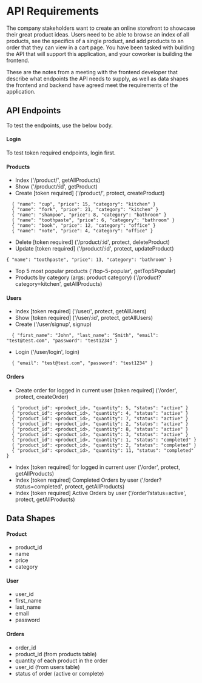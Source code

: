 # API Requirements

The company stakeholders want to create an online storefront to showcase their great product ideas. Users need to be able to browse an index of all products, see the specifics of a single product, and add products to an order that they can view in a cart page. You have been tasked with building the API that will support this application, and your coworker is building the frontend.

These are the notes from a meeting with the frontend developer that describe what endpoints the API needs to supply, as well as data shapes the frontend and backend have agreed meet the requirements of the application.

## API Endpoints

To test the endpoints, use the below body.

#### Login

To test token required endpoints, login first.

#### Products

- Index ('/product/', getAllProducts)
- Show ('/product/:id', getProduct)
- Create [token required] ('/product/', protect, createProduct)

```
  { "name": "cup", "price": 15, "category": "kitchen" }
  { "name": "fork", "price": 21, "category": "kitchen" }
  { "name": "shampoo", "price": 8, "category": "bathroom" }
  { "name": "toothpaste", "price": 6, "category": "bathroom" }
  { "name": "book", "price": 12, "category": "office" }
  { "name": "note", "price": 4, "category": "office" }
```

- Delete [token required] ('/product/:id', protect, deleteProduct)
- Update [token required] ('/product/:id', protect, updateProduct)

```
{ "name": "toothpaste", "price": 13, "category": "bathroom" }
```

- Top 5 most popular products ('/top-5-popular', getTop5Popular)
- Products by category (args: product category) ('/product?category=kitchen', getAllProducts)

#### Users

- Index [token required] ('/user/', protect, getAllUsers)
- Show [token required] ('/user/:id', protect, getAllUsers)
- Create ('/user/signup', signup)

```
  { "first_name": "John", "last_name": "Smith", "email": "test@test.com", "password": "test1234" }
```

- Login ('/user/login', login)

```
  { "email": "test@test.com", "password": "test1234" }
```

#### Orders

- Create order for logged in current user [token required] ('/order', protect, createOrder)

```
  { "product_id": <product_id>, "quantity": 5, "status": "active" }
  { "product_id": <product_id>, "quantity": 4, "status": "active" }
  { "product_id": <product_id>, "quantity": 7, "status": "active" }
  { "product_id": <product_id>, "quantity": 2, "status": "active" }
  { "product_id": <product_id>, "quantity": 8, "status": "active" }
  { "product_id": <product_id>, "quantity": 3, "status": "active" }
  { "product_id": <product_id>, "quantity": 1, "status": "completed" }
  { "product_id": <product_id>, "quantity": 2, "status": "completed" }
  { "product_id": <product_id>, "quantity": 11, "status": "completed" }
```

- Index [token required] for logged in current user ('/order', protect, getAllProducts)
- Index [token required] Completed Orders by user ('/order?status=completed', protect, getAllProducts)
- Index [token required] Active Orders by user ('/order?status=active', protect, getAllProducts)

## Data Shapes

#### Product

- product_id
- name
- price
- category

#### User

- user_id
- first_name
- last_name
- email
- password

#### Orders

- order_id
- product_id (from products table)
- quantity of each product in the order
- user_id (from users table)
- status of order (active or complete)
